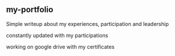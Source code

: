 ## my-portfolio
Simple writeup about my experiences, participation and leadership

constantly updated with my participations

working on google drive with my certificates
